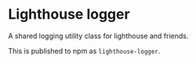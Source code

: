 # Lighthouse logger

A shared logging utility class for lighthouse and friends.

This is published to npm as `lighthouse-logger`.
